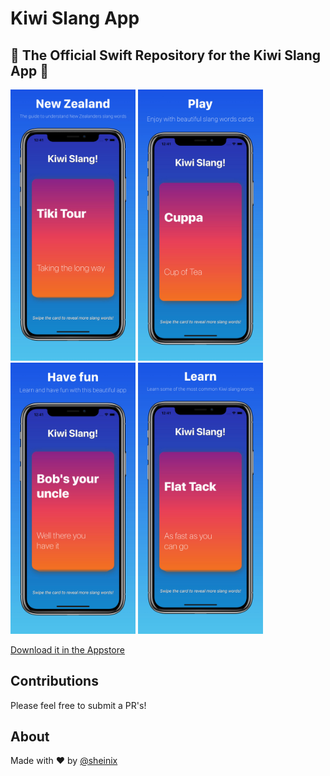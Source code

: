 # Kiwi Slang App
## 🥝 The Official Swift Repository for the Kiwi Slang App 🥝
<img src="https://raw.githubusercontent.com/sheinix/kiwiSlangApp/master/kiwiSlangApp/fastlane/screenshots/0x0ss.jpg" 
alt="drawing" width="200px"/>
<img src="https://raw.githubusercontent.com/sheinix/kiwiSlangApp/master/kiwiSlangApp/fastlane/screenshots/0x0ss-2.jpg" alt="drawing" width="200px"/>
<img src="https://raw.githubusercontent.com/sheinix/kiwiSlangApp/master/kiwiSlangApp/fastlane/screenshots/0x0ss-3.jpg" alt="drawing" width="200px"/>
<img src="https://raw.githubusercontent.com/sheinix/kiwiSlangApp/master/kiwiSlangApp/fastlane/screenshots/0x0ss-4.jpg" alt="drawing" width="200px"/>

[Download it in the Appstore](https://itunes.apple.com/us/app/kiwi-slang/id1414555393?mt=8)


## Contributions
Please feel free to submit a PR's! 

## About
Made with ❤️ by [@sheinix](https://about.me/sheinix)
